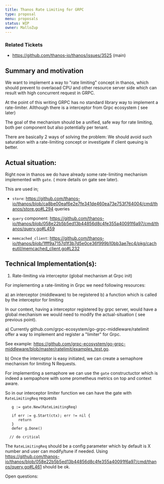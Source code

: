 ```yaml
---
title: Thanos Rate Limiting for GRPC
type: proposal
menu: proposals
status: WIP
owner: MalloZup
---
```


### Related Tickets

* https://github.com/thanos-io/thanos/issues/3525 (main)

## Summary and motivation

We want to implement a way to  "rate limiting" concept in thanos, which should prevent to overlaoad CPU and other resource server side which can result with high concurrent request in GRPC.

At the point of this writing GRPC has no standard library way to implement a rate-limiter. Allthough there is a interceptor from Grpc ecosystem ( see later)

The goal of the  mechanism should be a unified, safe way for rate limiting, both per component but also potentially per tenant.

There are basically 2 ways of solving the problem:
We should avoid such saturation with a rate-limiting concept or investigate if client queuing is better.


## Actual situation:

Right now in thanos we do have already some rate-limiting mechanism implemented with `gate`. ( more details on gate see later).

This are used in;

- `store`: https://github.com/thanos-io/thanos/blob/ca8be00eaf6e2e7fe341de460ea73e753f764004/cmd/thanos/store.go#L294 queries

- `query` component: https://github.com/thanos-io/thanos/blob/058e22b5b5ed13b44856d8c4fe355a40091f6a97/cmd/thanos/query.go#L459

- `memcached_client`: https://github.com/thanos-io/thanos/blob/1fff9a7157d1f3b7d5e0ce36f999b10bb3ae7ec4/pkg/cacheutil/memcached_client.go#L232






## Technical Implementation(s):


1) Rate-limiting via interceptor (global mechanism at Grpc init)

For implementing a rate-limiting in Grpc we need following resources:

a) an interceptor (middleware) to be registered 
b) a function which is called by the interceptor for limiting

In our context, having a interceptor registered by grpc server, would have a global mechanism we would  need to modify the actual-situation ( see previous point).



a) 
Currently github.com/grpc-ecosystem/go-grpc-middleware/ratelimit offer a way to implement and register a "limiter" for Grpc.

See  example: https://github.com/grpc-ecosystem/go-grpc-middleware/blob/master/ratelimit/examples_test.go.

b)
Once the interceptor is easy initiated, we can create a semaphore mechanism for limiting N Requests.

For implementing a semaphore we can use the `gate` constructuctor which is indeed a sempaphore with some prometheus metrics on top and context aware.

So in our interceptor limiter function we can have the gate with `RateLimitingReq` requests

```golang
   g := gate.New(RateLimitingReq)

   if err := g.Start(ctx); err != nil {
      return
   }
   defer g.Done()

  // do critical
```

The `RateLimitingReq` should be a config parameter which by default is X number and user can modify/tune if needed.
Using https://github.com/thanos-io/thanos/blob/058e22b5b5ed13b44856d8c4fe355a40091f6a97/cmd/thanos/query.go#L461 should be ok.


Open questions:

